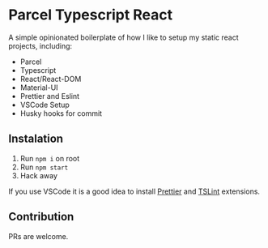 # Parcel Typescript React

A simple opinionated boilerplate of how I like to setup my static react projects, including:

- Parcel
- Typescript
- React/React-DOM
- Material-UI
- Prettier and Eslint
- VSCode Setup
- Husky hooks for commit

## Instalation

1. Run `npm i` on root
1. Run `npm start`
1. Hack away

If you use VSCode it is a good idea to install [Prettier](https://marketplace.visualstudio.com/items?itemName=esbenp.prettier-vscode) and [TSLint](https://marketplace.visualstudio.com/items?itemName=eg2.tslint) extensions.

## Contribution

PRs are welcome.
